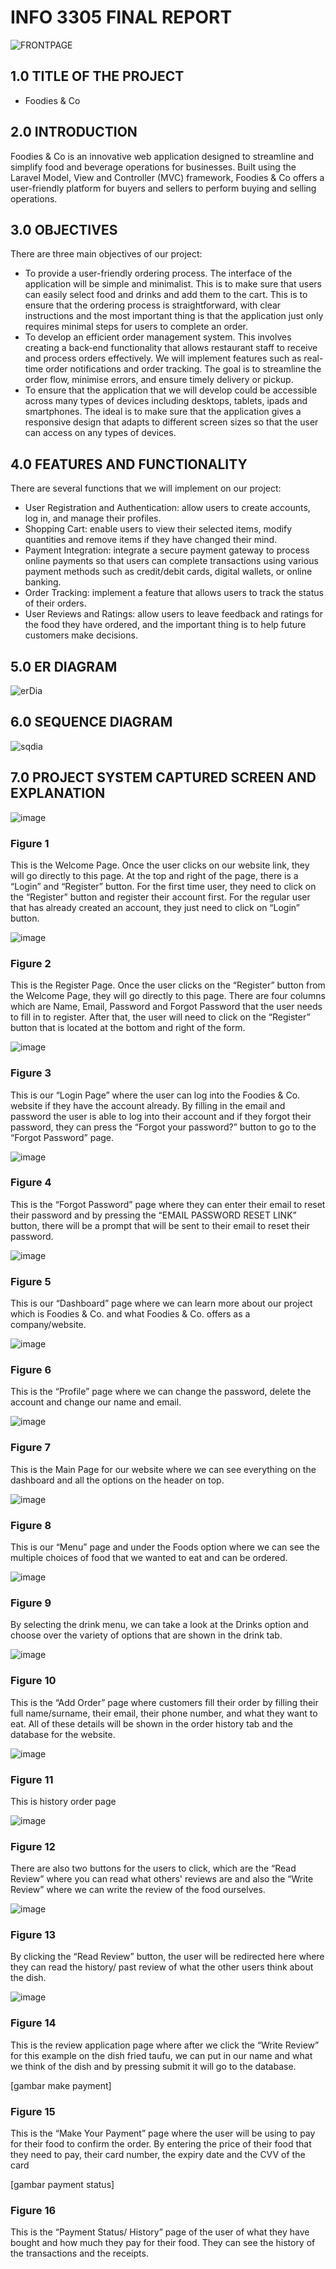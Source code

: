 # INFO 3305 FINAL REPORT

![FRONTPAGE](https://github.com/HORRYZONE/ProjectWebAPP/assets/69580122/3667f867-531d-4456-887b-21443f063b68)

## 1.0 TITLE OF THE PROJECT

- Foodies & Co

## 2.0 INTRODUCTION
Foodies & Co is an innovative web application designed to streamline and simplify food and beverage operations for businesses. Built using the Laravel Model, View and Controller (MVC) framework, Foodies & Co offers a user-friendly platform for buyers and sellers to perform buying and selling operations.

## 3.0 OBJECTIVES
There are three main objectives of our project:
- To provide a user-friendly ordering process. The interface of the application will be simple and minimalist. This is to make sure that users can easily select food and drinks and add them to the cart. This is to ensure that the ordering process is straightforward, with clear instructions and the most important thing is that the application just only requires minimal steps for users to complete an order.
- To develop an efficient order management system. This involves creating a back-end functionality that allows restaurant staff to receive and process orders effectively. We will implement features such as real-time order notifications and order tracking. The goal is to streamline the order flow, minimise errors, and ensure timely delivery or pickup.
- To ensure that the application that we will develop could be accessible across many types of devices including desktops, tablets, ipads and smartphones. The ideal is to make sure that the application gives a responsive design that adapts to different screen sizes so that the user can access on any types of devices.

## 4.0 FEATURES AND FUNCTIONALITY 
There are several functions that we will implement on our project:
* User Registration and Authentication: allow users to create accounts, log in, and manage their profiles.
* Shopping Cart: enable users to view their selected items, modify quantities and remove items if they have changed their mind.
* Payment Integration: integrate a secure payment gateway to process online payments so that users can complete transactions using various payment methods such as credit/debit cards, digital wallets, or online banking.
* Order Tracking: implement a feature that allows users to track the status of their orders.
* User Reviews and Ratings: allow users to leave feedback and ratings for the food they have ordered, and the important thing is to help future customers make decisions.

## 5.0 ER DIAGRAM
![erDia](https://github.com/HORRYZONE/ProjectWebAPP/assets/69580122/23cf3f6e-8b0c-4d5b-9958-76c5de17db2e)

## 6.0 SEQUENCE DIAGRAM
 ![sqdia](https://github.com/HORRYZONE/ProjectWebAPP/assets/69580122/a3a23ac4-05e0-4adf-8272-5a255dbd43ed)
 
## 7.0 PROJECT SYSTEM CAPTURED SCREEN AND EXPLANATION

![image](https://github.com/akmxlsz/foodies/assets/106504907/01abb573-6e76-46d5-94b7-b3ebfcac327c)

### Figure 1
This is the Welcome Page. Once the user clicks on our website link, they will go directly to this page. At the top and right of the page, there is a “Login” and “Register” button. For the first time user, they need to click on the “Register” button and register their account first. For the regular user that has already created an account, they just need to click on “Login” button.


![image](https://github.com/akmxlsz/foodies/assets/106504907/b30b4eb1-8d38-4bfc-ba2a-6f99def5fcc0)

### Figure 2
This is the Register Page. Once the user clicks on the “Register” button from the Welcome Page, they will go directly to this page. There are four columns which are Name, Email, Password and Forgot Password that the user needs to fill in to register. After that, the user will need to click on the “Register” button that is located at the bottom and right of the form.


![image](https://github.com/akmxlsz/foodies/assets/106504907/6e32336b-3e93-4cf7-9afb-dd678cdc5119)

### Figure 3
This is our “Login Page” where the user can log into the Foodies & Co. website if they have the account already. By filling in the email and password the user is able to log into their account and if they forgot their password, they can press the “Forgot your password?” button to go to the “Forgot Password” page.


![image](https://github.com/akmxlsz/foodies/assets/106504907/99f339c2-c52b-4a2a-8da5-50b92eacac31)

### Figure 4
This is the “Forgot Password” page where they can enter their email to reset their password and by pressing the “EMAIL PASSWORD RESET LINK” button, there will be a prompt that will be sent to their email to reset their password.


![image](https://github.com/akmxlsz/foodies/assets/106504907/21212004-752f-4c23-8748-8decc6c9bc94)

### Figure 5
This is our “Dashboard” page where we can learn more about our project which is Foodies & Co. and what Foodies & Co. offers as a company/website.


![image](https://github.com/akmxlsz/foodies/assets/106504907/f800d779-af96-4809-b4c3-9b093ab704b2)

### Figure 6
This is the “Profile” page where we can change the password, delete the account and change our name and email.


![image](https://github.com/akmxlsz/foodies/assets/106504907/527be3aa-10be-448a-89b6-0cd460471fad)

### Figure 7
This is the Main Page for our website where we can see everything on the dashboard and all the options on the header on top.


![image](https://github.com/akmxlsz/foodies/assets/106504907/8671850d-117e-4139-b31e-2fb8568799b7)

### Figure 8
This is our “Menu” page and under the Foods option where we can see the multiple choices of food that we wanted to eat and can be ordered. 


![image](https://github.com/akmxlsz/foodies/assets/106504907/0ce67b9d-e8d3-428e-a007-dfe8e27868e3)

### Figure 9
By selecting the drink menu, we can take a look at the Drinks option and choose over the variety of options that are shown in the drink tab.


![image](https://github.com/akmxlsz/foodies/assets/106504907/665ca22c-5705-472c-96aa-77d6e4002161)

### Figure 10
This is the “Add Order” page where customers fill their order by filling their full name/surname, their email, their phone number, and what they want to eat. All of these details will be shown in the order history tab and the database for the website.


![image](https://github.com/akmxlsz/foodies/assets/106504907/5b53a0b8-3d9f-40e5-a43c-ad59e3356e6c)

### Figure 11
This is history order page


![image](https://github.com/akmxlsz/foodies/assets/106504907/c7c87c06-d97c-4f34-ae34-a8d6fb1f3f01)

### Figure 12
There are also two buttons for the users to click, which are the “Read Review” where you can read what others' reviews are and also the “Write Review” where we can write the review of the food ourselves.


![image](https://github.com/akmxlsz/foodies/assets/106504907/4673cf1b-5fdf-45d6-b9d1-f4777005cd29)

### Figure 13
By clicking the “Read Review” button, the user will be redirected here where they can read the history/ past review of what the other users think about the dish.


![image](https://github.com/akmxlsz/foodies/assets/106504907/97d643fc-b53d-4f33-ba4d-2a9f6ba2374b)

### Figure 14
This is the review application page where after we click the “Write Review” for this example on the dish fried taufu, we can put in our name and what we think of the dish and by pressing submit it will go to the database.


[gambar make payment]

### Figure 15
This is the “Make Your Payment” page where the user will be using to pay for their food to confirm the order. By entering the price of their food that they need to pay, their card number, the expiry date and the CVV of the card


[gambar payment status]

### Figure 16
This is the “Payment Status/ History” page of the user of what they have bought and how much they pay for their food. They can see the history of the transactions and the receipts. 













